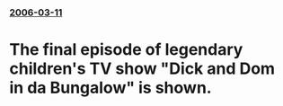 ### [2006-03-11](/news/2006/03/11/index.md)

#  The final episode of legendary children's TV show "Dick and Dom in da Bungalow" is shown.



